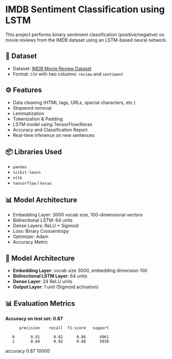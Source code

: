 # IMDB Sentiment Classification using LSTM

This project performs binary sentiment classification (positive/negative) on movie reviews from the IMDB dataset using an LSTM-based neural network.

## 📂 Dataset

- Dataset: [IMDB Movie Review Dataset](https://ai.stanford.edu/~amaas/data/sentiment/)
- Format: `CSV` with two columns: `review` and `sentiment`

## ⚙️ Features

- Data cleaning (HTML tags, URLs, special characters, etc.)
- Stopword removal
- Lemmatization
- Tokenization & Padding
- LSTM model using TensorFlow/Keras
- Accuracy and Classification Report
- Real-time inference on new sentences

## 📦 Libraries Used

- `pandas`
- `scikit-learn`
- `nltk`
- `tensorflow` / `keras`

## 📊 Model Architecture

- Embedding Layer: 3000 vocab size, 100-dimensional vectors
- Bidirectional LSTM: 64 units
- Dense Layers: ReLU + Sigmoid
- Loss: Binary Crossentropy
- Optimizer: Adam
- Accuracy Metric

## 🧠 Model Architecture

- **Embedding Layer**: vocab size 3000, embedding dimension 100
- **Bidirectional LSTM Layer**: 64 units
- **Dense Layer**: 24 ReLU units
- **Output Layer**: 1 unit (Sigmoid activation)

## 📊 Evaluation Metrics

**Accuracy on test set: 0.87**

          precision    recall  f1-score   support

       0       0.91      0.82      0.86      4961
       1       0.84      0.92      0.88      5039

accuracy                           0.87     10000




